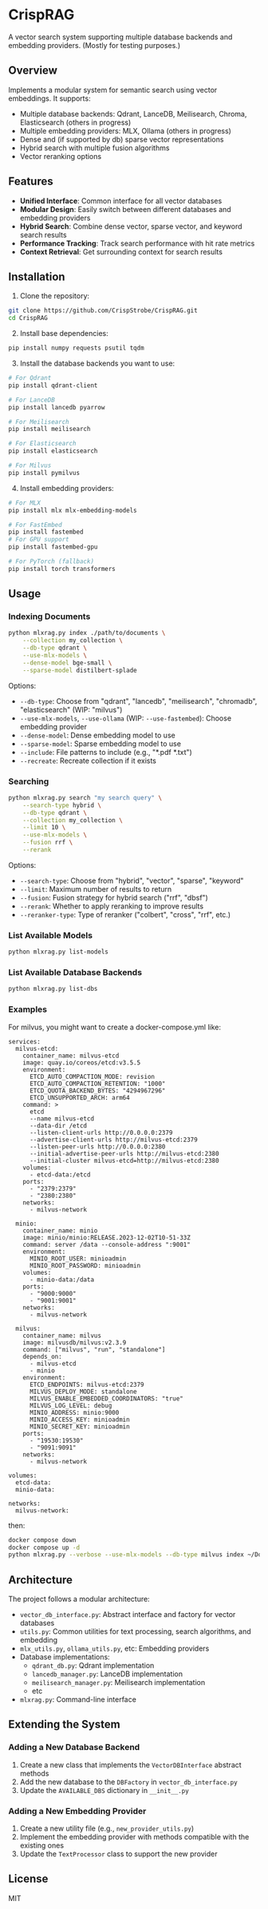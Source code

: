 # CrispRAG

A vector search system supporting multiple database backends and embedding providers. (Mostly for testing purposes.)

## Overview

Implements a modular system for semantic search using vector embeddings. It supports:
- Multiple database backends: Qdrant, LanceDB, Meilisearch, Chroma, Elasticsearch (others in progress)
- Multiple embedding providers: MLX, Ollama (others in progress)
- Dense and (if supported by db) sparse vector representations
- Hybrid search with multiple fusion algorithms
- Vector reranking options

## Features

- **Unified Interface**: Common interface for all vector databases
- **Modular Design**: Easily switch between different databases and embedding providers
- **Hybrid Search**: Combine dense vector, sparse vector, and keyword search results
- **Performance Tracking**: Track search performance with hit rate metrics
- **Context Retrieval**: Get surrounding context for search results

## Installation

1. Clone the repository:
```bash
git clone https://github.com/CrispStrobe/CrispRAG.git
cd CrispRAG
```

2. Install base dependencies:
```bash
pip install numpy requests psutil tqdm
```

3. Install the database backends you want to use:
```bash
# For Qdrant
pip install qdrant-client

# For LanceDB
pip install lancedb pyarrow

# For Meilisearch
pip install meilisearch

# For Elasticsearch
pip install elasticsearch

# For Milvus
pip install pymilvus
```

4. Install embedding providers:
```bash
# For MLX
pip install mlx mlx-embedding-models

# For FastEmbed
pip install fastembed
# For GPU support
pip install fastembed-gpu

# For PyTorch (fallback)
pip install torch transformers
```

## Usage

### Indexing Documents

```bash
python mlxrag.py index ./path/to/documents \
    --collection my_collection \
    --db-type qdrant \
    --use-mlx-models \
    --dense-model bge-small \
    --sparse-model distilbert-splade
```

Options:
- `--db-type`: Choose from "qdrant", "lancedb", "meilisearch", "chromadb", "elasticsearch" (WIP: "milvus")
- `--use-mlx-models`, `--use-ollama` (WIP: `--use-fastembed`): Choose embedding provider
- `--dense-model`: Dense embedding model to use
- `--sparse-model`: Sparse embedding model to use
- `--include`: File patterns to include (e.g., "*.pdf *.txt")
- `--recreate`: Recreate collection if it exists

### Searching

```bash
python mlxrag.py search "my search query" \
    --search-type hybrid \
    --db-type qdrant \
    --collection my_collection \
    --limit 10 \
    --use-mlx-models \
    --fusion rrf \
    --rerank
```

Options:
- `--search-type`: Choose from "hybrid", "vector", "sparse", "keyword"
- `--limit`: Maximum number of results to return
- `--fusion`: Fusion strategy for hybrid search ("rrf", "dbsf")
- `--rerank`: Whether to apply reranking to improve results
- `--reranker-type`: Type of reranker ("colbert", "cross", "rrf", etc.)

### List Available Models

```bash
python mlxrag.py list-models
```

### List Available Database Backends

```bash
python mlxrag.py list-dbs
```

### Examples

For milvus, you might want to create a docker-compose.yml like:

```
services:
  milvus-etcd:
    container_name: milvus-etcd
    image: quay.io/coreos/etcd:v3.5.5
    environment:
      ETCD_AUTO_COMPACTION_MODE: revision
      ETCD_AUTO_COMPACTION_RETENTION: "1000"
      ETCD_QUOTA_BACKEND_BYTES: "4294967296"
      ETCD_UNSUPPORTED_ARCH: arm64
    command: >
      etcd
      --name milvus-etcd
      --data-dir /etcd
      --listen-client-urls http://0.0.0.0:2379
      --advertise-client-urls http://milvus-etcd:2379
      --listen-peer-urls http://0.0.0.0:2380
      --initial-advertise-peer-urls http://milvus-etcd:2380
      --initial-cluster milvus-etcd=http://milvus-etcd:2380
    volumes:
      - etcd-data:/etcd
    ports:
      - "2379:2379"
      - "2380:2380"
    networks:
      - milvus-network

  minio:
    container_name: minio
    image: minio/minio:RELEASE.2023-12-02T10-51-33Z
    command: server /data --console-address ":9001"
    environment:
      MINIO_ROOT_USER: minioadmin
      MINIO_ROOT_PASSWORD: minioadmin
    volumes:
      - minio-data:/data
    ports:
      - "9000:9000"
      - "9001:9001"
    networks:
      - milvus-network

  milvus:
    container_name: milvus
    image: milvusdb/milvus:v2.3.9
    command: ["milvus", "run", "standalone"]
    depends_on:
      - milvus-etcd
      - minio
    environment:
      ETCD_ENDPOINTS: milvus-etcd:2379
      MILVUS_DEPLOY_MODE: standalone
      MILVUS_ENABLE_EMBEDDED_COORDINATORS: "true"
      MILVUS_LOG_LEVEL: debug
      MINIO_ADDRESS: minio:9000
      MINIO_ACCESS_KEY: minioadmin
      MINIO_SECRET_KEY: minioadmin
    ports:
      - "19530:19530"
      - "9091:9091"
    networks:
      - milvus-network

volumes:
  etcd-data:
  minio-data:

networks:
  milvus-network:
```

then:
```bash
docker compose down
docker compose up -d
python mlxrag.py --verbose --use-mlx-models --db-type milvus index ~/Documents/texte --include "*.txt *.pdf" --limit 5 --recreate
```

## Architecture

The project follows a modular architecture:

- `vector_db_interface.py`: Abstract interface and factory for vector databases
- `utils.py`: Common utilities for text processing, search algorithms, and embedding
- `mlx_utils.py`, `ollama_utils.py`, etc: Embedding providers
- Database implementations:
  - `qdrant_db.py`: Qdrant implementation
  - `lancedb_manager.py`: LanceDB implementation
  - `meilisearch_manager.py`: Meilisearch implementation
  - etc
- `mlxrag.py`: Command-line interface

## Extending the System

### Adding a New Database Backend
1. Create a new class that implements the `VectorDBInterface` abstract methods
2. Add the new database to the `DBFactory` in `vector_db_interface.py`
3. Update the `AVAILABLE_DBS` dictionary in `__init__.py`

### Adding a New Embedding Provider
1. Create a new utility file (e.g., `new_provider_utils.py`)
2. Implement the embedding provider with methods compatible with the existing ones
3. Update the `TextProcessor` class to support the new provider

## License

MIT